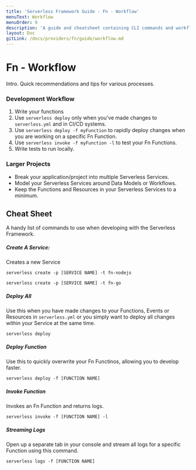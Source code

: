 ```yaml
---
title: 'Serverless Framework Guide - Fn - Workflow'
menuText: Workflow
menuOrder: 9
description: 'A guide and cheatsheet containing CLI commands and workflow recommendations.'
layout: Doc
gitLink: /docs/providers/fn/guide/workflow.md
---
```


# Fn - Workflow

Intro. Quick recommendations and tips for various processes.

### Development Workflow

1. Write your functions
2. Use `serverless deploy` only when you've made changes to `serverless.yml` and in CI/CD systems.
3. Use `serverless deploy -f myFunction` to rapidly deploy changes when you are working on a specific Fn Function.
4. Use `serverless invoke -f myFunction -l` to test your Fn Functions.
6. Write tests to run locally.

### Larger Projects
* Break your application/project into multiple Serverless Services.
* Model your Serverless Services around Data Models or Workflows.
* Keep the Functions and Resources in your Serverless Services to a minimum.

## Cheat Sheet
A handy list of commands to use when developing with the Serverless Framework.

##### Create A Service:
Creates a new Service

```
serverless create -p [SERVICE NAME] -t fn-nodejs
```
```
serverless create -p [SERVICE NAME] -t fn-go
```

##### Deploy All
Use this when you have made changes to your Functions, Events or Resources in `serverless.yml` or you simply want to deploy all changes within your Service at the same time.
```
serverless deploy
```

##### Deploy Function
Use this to quickly overwrite your Fn Functinos, allowing you to develop faster.
```
serverless deploy -f [FUNCTION NAME]
```

##### Invoke Function
Invokes an Fn Function and returns logs.
```
serverless invoke -f [FUNCTION NAME] -l
```

##### Streaming Logs
Open up a separate tab in your console and stream all logs for a specific Function using this command.
```
serverless logs -f [FUNCTION NAME]
```
